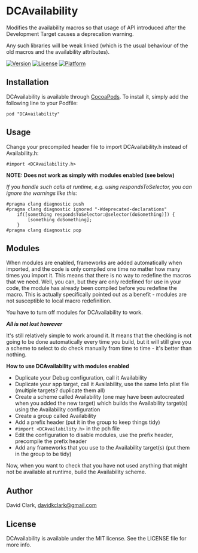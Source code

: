 # DCAvailability

Modifies the availability macros so that usage of API introduced after the Development Target causes a deprecation warning.

Any such libraries will be weak linked (which is the usual behaviour of the old macros and the availability attributes).

[![Version](https://img.shields.io/cocoapods/v/DCAvailability.svg?style=flat)](http://cocoapods.org/pods/DCAvailability)
[![License](https://img.shields.io/cocoapods/l/DCAvailability.svg?style=flat)](http://cocoapods.org/pods/DCAvailability)
[![Platform](https://img.shields.io/cocoapods/p/DCAvailability.svg?style=flat)](http://cocoapods.org/pods/DCAvailability)

## Installation

DCAvailability is available through [CocoaPods](http://cocoapods.org). To install
it, simply add the following line to your Podfile:

    pod "DCAvailability"

## Usage

Change your precompiled header file to import DCAvailability.h instead of Availability.h:

    #import <DCAvailability.h>

**NOTE: Does not work as simply with modules enabled (see below)**

*If you handle such calls at runtime, e.g. using respondsToSelector, you can ignore the warnings like this:*

    #pragma clang diagnostic push
    #pragma clang diagnostic ignored "-Wdeprecated-declarations"
        if([something respondsToSelector:@selector(doSomething)]) {
            [something doSomething];
        }
    #pragma clang diagnostic pop

## Modules

When modules are enabled, frameworks are added automatically when imported, and the code is only compiled one time no matter how many times you import it. This means that there is no way to redefine the macros that we need. Well, you can, but they are only redefined for use in your code, the module has already been compiled before you redefine the macro. This is actually specifically pointed out as a benefit - modules are not susceptible to local macro redefinition.

You have to turn off modules for DCAvailability to work.

***All is not lost however***

It's still relatively simple to work around it. It means that the checking is not going to be done automatically every time you build, but it will still give you a scheme to select to do check manually from time to time - it's better than nothing.

**How to use DCAvailability with modules enabled**

* Duplicate your Debug configuration, call it Availability
* Duplicate your app target, call it Availability, use the same Info.plist file (multiple targets? duplicate them all)
* Create a scheme called Availability (one may have been autocreated when you added the new target) which builds the Availability target(s) using the Availability configuration
* Create a group called Availability
* Add a prefix header (put it in the group to keep things tidy)
* `#import <DCAvailability.h>` in the pch file
* Edit the configuration to disable modules, use the prefix header, precompile the prefix header
* Add any frameworks that you use to the Availability target(s) (put them in the group to be tidy)

Now, when you want to check that you have not used anything that might not be available at runtime, build the Availability scheme.

## Author

David Clark, davidkclark@gmail.com

## License

DCAvailability is available under the MIT license. See the LICENSE file for more info.
